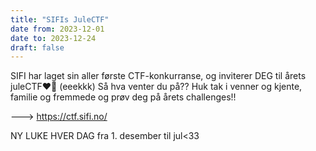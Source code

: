 ```yaml
---
title: "SIFIs JuleCTF"
date from: 2023-12-01
date to: 2023-12-24
draft: false
---
```

SIFI har laget sin aller første CTF-konkurranse, og inviterer DEG til årets juleCTF❤️🥰 (eeekkk) Så hva venter du på?? Huk tak i venner og kjente, familie og fremmede og prøv deg på årets challenges!! 

---> https://ctf.sifi.no/

NY LUKE HVER DAG fra 1. desember til jul<33

